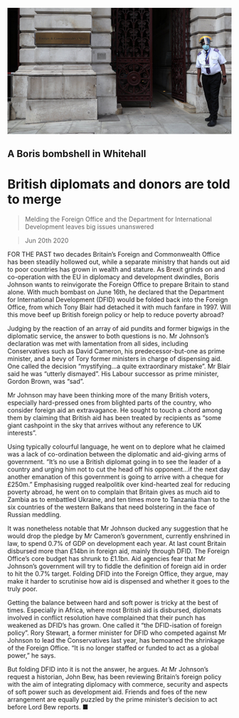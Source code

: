 ![](./images/20200620_BRP502.jpg)

## A Boris bombshell in Whitehall

# British diplomats and donors are told to merge

> Melding the Foreign Office and the Department for International Development leaves big issues unanswered

> Jun 20th 2020

FOR THE PAST two decades Britain’s Foreign and Commonwealth Office has been steadily hollowed out, while a separate ministry that hands out aid to poor countries has grown in wealth and stature. As Brexit grinds on and co-operation with the EU in diplomacy and development dwindles, Boris Johnson wants to reinvigorate the Foreign Office to prepare Britain to stand alone. With much bombast on June 16th, he declared that the Department for International Development (DFID) would be folded back into the Foreign Office, from which Tony Blair had detached it with much fanfare in 1997. Will this move beef up British foreign policy or help to reduce poverty abroad?

Judging by the reaction of an array of aid pundits and former bigwigs in the diplomatic service, the answer to both questions is no. Mr Johnson’s declaration was met with lamentation from all sides, including Conservatives such as David Cameron, his predecessor-but-one as prime minister, and a bevy of Tory former ministers in charge of dispensing aid. One called the decision “mystifying...a quite extraordinary mistake”. Mr Blair said he was “utterly dismayed”. His Labour successor as prime minister, Gordon Brown, was “sad”.

Mr Johnson may have been thinking more of the many British voters, especially hard-pressed ones from blighted parts of the country, who consider foreign aid an extravagance. He sought to touch a chord among them by claiming that British aid has been treated by recipients as “some giant cashpoint in the sky that arrives without any reference to UK interests”.

Using typically colourful language, he went on to deplore what he claimed was a lack of co-ordination between the diplomatic and aid-giving arms of government. “It’s no use a British diplomat going in to see the leader of a country and urging him not to cut the head off his opponent...if the next day another emanation of this government is going to arrive with a cheque for £250m.” Emphasising rugged realpolitik over kind-hearted zeal for reducing poverty abroad, he went on to complain that Britain gives as much aid to Zambia as to embattled Ukraine, and ten times more to Tanzania than to the six countries of the western Balkans that need bolstering in the face of Russian meddling.

It was nonetheless notable that Mr Johnson ducked any suggestion that he would drop the pledge by Mr Cameron’s government, currently enshrined in law, to spend 0.7% of GDP on development each year. At last count Britain disbursed more than £14bn in foreign aid, mainly through DFID. The Foreign Office’s core budget has shrunk to £1.1bn. Aid agencies fear that Mr Johnson’s government will try to fiddle the definition of foreign aid in order to hit the 0.7% target. Folding DFID into the Foreign Office, they argue, may make it harder to scrutinise how aid is dispensed and whether it goes to the truly poor.

Getting the balance between hard and soft power is tricky at the best of times. Especially in Africa, where most British aid is disbursed, diplomats involved in conflict resolution have complained that their punch has weakened as DFID’s has grown. One called it “the DFID-isation of foreign policy”. Rory Stewart, a former minister for DFID who competed against Mr Johnson to lead the Conservatives last year, has bemoaned the shrinkage of the Foreign Office. “It is no longer staffed or funded to act as a global power,” he says.

But folding DFID into it is not the answer, he argues. At Mr Johnson’s request a historian, John Bew, has been reviewing Britain’s foreign policy with the aim of integrating diplomacy with commerce, security and aspects of soft power such as development aid. Friends and foes of the new arrangement are equally puzzled by the prime minister’s decision to act before Lord Bew reports. ■